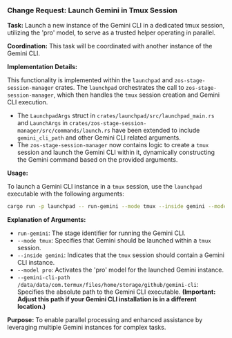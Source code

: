 ### Change Request: Launch Gemini in Tmux Session

**Task:** Launch a new instance of the Gemini CLI in a dedicated tmux session, utilizing the 'pro' model, to serve as a trusted helper operating in parallel.

**Coordination:** This task will be coordinated with another instance of the Gemini CLI.

**Implementation Details:**

This functionality is implemented within the `launchpad` and `zos-stage-session-manager` crates. The `launchpad` orchestrates the call to `zos-stage-session-manager`, which then handles the `tmux` session creation and Gemini CLI execution.

- The `LaunchpadArgs` struct in `crates/launchpad/src/launchpad_main.rs` and `LaunchArgs` in `crates/zos-stage-session-manager/src/commands/launch.rs` have been extended to include `gemini_cli_path` and other Gemini CLI related arguments.
- The `zos-stage-session-manager` now contains logic to create a `tmux` session and launch the Gemini CLI within it, dynamically constructing the Gemini command based on the provided arguments.

**Usage:**

To launch a Gemini CLI instance in a `tmux` session, use the `launchpad` executable with the following arguments:

```bash
cargo run -p launchpad -- run-gemini --mode tmux --inside gemini --model pro --gemini-cli-path /data/data/com.termux/files/home/storage/github/gemini-cli
```

**Explanation of Arguments:**

*   `run-gemini`: The stage identifier for running the Gemini CLI.
*   `--mode tmux`: Specifies that Gemini should be launched within a `tmux` session.
*   `--inside gemini`: Indicates that the `tmux` session should contain a Gemini CLI instance.
*   `--model pro`: Activates the 'pro' model for the launched Gemini instance.
*   `--gemini-cli-path /data/data/com.termux/files/home/storage/github/gemini-cli`: Specifies the absolute path to the Gemini CLI executable. **(Important: Adjust this path if your Gemini CLI installation is in a different location.)**

**Purpose:** To enable parallel processing and enhanced assistance by leveraging multiple Gemini instances for complex tasks.
